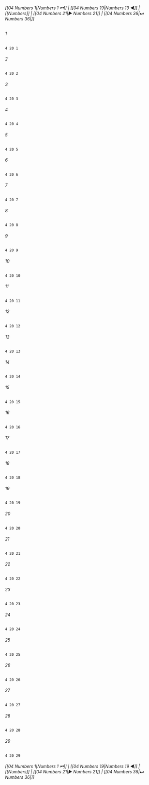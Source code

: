 
###### [[04 Numbers 1|Numbers 1 ⏮]] | [[04 Numbers 19|Numbers 19 ◀]] | [[Numbers]] | [[04 Numbers 21|▶ Numbers 21]] | [[04 Numbers 36|⏭ Numbers 36|]]

###### 1
``` verse
4 20 1 
```
###### 2
``` verse
4 20 2 
```
###### 3
``` verse
4 20 3 
```
###### 4
``` verse
4 20 4 
```
###### 5
``` verse
4 20 5 
```
###### 6
``` verse
4 20 6 
```
###### 7
``` verse
4 20 7 
```
###### 8
``` verse
4 20 8 
```
###### 9
``` verse
4 20 9 
```
###### 10
``` verse
4 20 10 
```
###### 11
``` verse
4 20 11 
```
###### 12
``` verse
4 20 12 
```
###### 13
``` verse
4 20 13 
```
###### 14
``` verse
4 20 14 
```
###### 15
``` verse
4 20 15 
```
###### 16
``` verse
4 20 16 
```
###### 17
``` verse
4 20 17 
```
###### 18
``` verse
4 20 18 
```
###### 19
``` verse
4 20 19 
```
###### 20
``` verse
4 20 20 
```
###### 21
``` verse
4 20 21 
```
###### 22
``` verse
4 20 22 
```
###### 23
``` verse
4 20 23 
```
###### 24
``` verse
4 20 24 
```
###### 25
``` verse
4 20 25 
```
###### 26
``` verse
4 20 26 
```
###### 27
``` verse
4 20 27 
```
###### 28
``` verse
4 20 28 
```
###### 29
``` verse
4 20 29 
```

###### [[04 Numbers 1|Numbers 1 ⏮]] | [[04 Numbers 19|Numbers 19 ◀]] | [[Numbers]] | [[04 Numbers 21|▶ Numbers 21]] | [[04 Numbers 36|⏭ Numbers 36|]]

